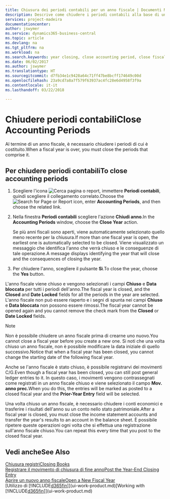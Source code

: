 ```yaml
---
title: Chiusura dei periodi contabili per un anno fiscale | Documenti Microsoft
description: Descrive come chiudere i periodi contabili alla base di un anno fiscale.
services: project-madeira
documentationcenter: 
author: jswymer
ms.service: dynamics365-business-central
ms.topic: article
ms.devlang: na
ms.tgt_pltfrm: na
ms.workload: na
ms.search.keywords: year closing, close accounting period, close fiscal year, bank account detailed trial balance
ms.date: 06/02/2017
ms.author: jswymer
ms.translationtype: HT
ms.sourcegitcommit: d7fb34e1c9428a64c71ff47be8bcff174649c00d
ms.openlocfilehash: 23a9cd7a8a7f579f63937ac4fc28e6d4958f3f9a
ms.contentlocale: it-it
ms.lasthandoff: 03/22/2018

---
```

# <a name="close-accounting-periods"></a><span data-ttu-id="503a9-103">Chiudere periodi contabili</span><span class="sxs-lookup"><span data-stu-id="503a9-103">Close Accounting Periods</span></span>
<span data-ttu-id="503a9-104">Al termine di un anno fiscale, è necessario chiudere i periodi di cui è costituito.</span><span class="sxs-lookup"><span data-stu-id="503a9-104">When a fiscal year is over, you must close the periods that comprise it.</span></span>

## <a name="to-close-accounting-periods"></a><span data-ttu-id="503a9-105">Per chiudere periodi contabili</span><span class="sxs-lookup"><span data-stu-id="503a9-105">To close accounting periods</span></span>
1. <span data-ttu-id="503a9-106">Scegliere l'icona ![Cerca pagina o report](media/ui-search/search_small.png "icona Cerca pagina o report"), immettere **Periodi contabili**, quindi scegliere il collegamento correlato.</span><span class="sxs-lookup"><span data-stu-id="503a9-106">Choose the ![Search for Page or Report](media/ui-search/search_small.png "Search for Page or Report icon") icon, enter **Accounting Periods**, and then choose the related link.</span></span>
2. <span data-ttu-id="503a9-107">Nella finestra **Periodi contabili** scegliere l'azione **Chiudi anno**.</span><span class="sxs-lookup"><span data-stu-id="503a9-107">In the **Accounting Periods** window, choose the **Close Year** action.</span></span>

    <span data-ttu-id="503a9-108">Se più anni fiscali sono aperti, viene automaticamente selezionato quello meno recente per la chiusura.</span><span class="sxs-lookup"><span data-stu-id="503a9-108">If more than one fiscal year is open, the earliest one is automatically selected to be closed.</span></span> <span data-ttu-id="503a9-109">Viene visualizzato un messaggio che identifica l'anno che verrà chiuso e le conseguenze di tale operazione.</span><span class="sxs-lookup"><span data-stu-id="503a9-109">A message displays identifying the year that will close and the consequences of closing the year.</span></span>
3. <span data-ttu-id="503a9-110">Per chiudere l'anno, scegliere il pulsante **Sì**.</span><span class="sxs-lookup"><span data-stu-id="503a9-110">To close the year, choose the **Yes** button.</span></span>

<span data-ttu-id="503a9-111">L'anno fiscale viene chiuso e vengono selezionati i campi **Chiuso** e **Data bloccata** per tutti i periodi dell'anno.</span><span class="sxs-lookup"><span data-stu-id="503a9-111">The fiscal year is closed, and the **Closed** and **Date Locked** fields for all the periods in the year are selected.</span></span> <span data-ttu-id="503a9-112">L'anno fiscale non può essere riaperto e i segni di spunta nei campi **Chiuso** e **Data bloccata** non possono essere rimossi.</span><span class="sxs-lookup"><span data-stu-id="503a9-112">The fiscal year cannot be opened again and you cannot remove the check mark from the **Closed** or **Date Locked** fields.</span></span>

> [!NOTE]  
>   <span data-ttu-id="503a9-113">Non è possibile chiudere un anno fiscale prima di crearne uno nuovo.</span><span class="sxs-lookup"><span data-stu-id="503a9-113">You cannot close a fiscal year before you create a new one.</span></span> <span data-ttu-id="503a9-114">Si noti che una volta chiuso un anno fiscale, non è possibile modificare la data iniziale di quello successivo.</span><span class="sxs-lookup"><span data-stu-id="503a9-114">Notice that when a fiscal year has been closed, you cannot change the starting date of the following fiscal year.</span></span>

<span data-ttu-id="503a9-115">Anche se l'anno fiscale è stato chiuso, è possibile registrarvi dei movimenti C/G.</span><span class="sxs-lookup"><span data-stu-id="503a9-115">Even though a fiscal year has been closed, you can still post general ledger entries to it.</span></span> <span data-ttu-id="503a9-116">In questo caso, i movimenti vengono contrassegnati come registrati in un anno fiscale chiuso e viene selezionato il campo **Mov. anno prec.**</span><span class="sxs-lookup"><span data-stu-id="503a9-116">When you do this, the entries will be marked as posted to a closed fiscal year and the **Prior-Year Entry** field will be selected.</span></span>

<span data-ttu-id="503a9-117">Una volta chiuso un anno fiscale, è necessario chiudere i conti economici e trasferire i risultati dell'anno su un conto nello stato patrimoniale.</span><span class="sxs-lookup"><span data-stu-id="503a9-117">After a fiscal year is closed, you must close the income statement accounts and transfer the year's results to an account in the balance sheet.</span></span> <span data-ttu-id="503a9-118">È possibile ripetere queste operazioni ogni volta che si effettua una registrazione sull'anno fiscale chiuso.</span><span class="sxs-lookup"><span data-stu-id="503a9-118">You can repeat this every time that you post to the closed fiscal year.</span></span>

## <a name="see-also"></a><span data-ttu-id="503a9-119">Vedi anche</span><span class="sxs-lookup"><span data-stu-id="503a9-119">See Also</span></span>
[<span data-ttu-id="503a9-120">Chiusura registri</span><span class="sxs-lookup"><span data-stu-id="503a9-120">Closing Books</span></span>](year-close-books.md)  
[<span data-ttu-id="503a9-121">Registrare il movimento di chiusura di fine anno</span><span class="sxs-lookup"><span data-stu-id="503a9-121">Post the Year-End Closing Entry</span></span>](year-how-post-year-end-close-entry.md)  
[<span data-ttu-id="503a9-122">Aprire un nuovo anno fiscale</span><span class="sxs-lookup"><span data-stu-id="503a9-122">Open a New Fiscal Year</span></span>](finance-how-open-new-fiscal-year.md)  
<span data-ttu-id="503a9-123">[Utilizzo di [!INCLUDE[d365fin](includes/d365fin_md.md)]](ui-work-product.md)</span><span class="sxs-lookup"><span data-stu-id="503a9-123">[Working with [!INCLUDE[d365fin](includes/d365fin_md.md)]](ui-work-product.md)</span></span>

